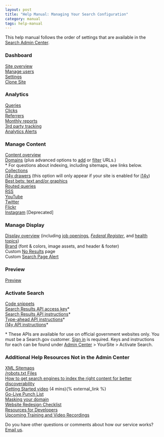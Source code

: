 ```yaml
---
layout: post
title: "Help Manual: Managing Your Search Configuration"
category: manual
tags: help-manual
---
```


This help manual follows the order of settings that are available in the [Search Admin Center](https://search.usa.gov/sites/).


### <i class="icon-dashboard"></i> Dashboard

[Site overview](/manual/site-overview.html)    
[Manage users](/manual/users.html)    
[Settings](/manual/settings.html)    
[Clone Site](/manual/clone-site.html)

### <i class="icon-bar-chart"></i> Analytics

[Queries](/manual/queries.html)    
[Clicks](/manual/clicks.html)    
[Referrers](/manual/referrers.html)    
[Monthly reports](/manual/monthly-reports.html)    
[3rd party tracking](/manual/third-party.html)  
[Analytics Alerts](/manual/analytics-alerts.html)  

### <i class="icon-file"></i> Manage Content

[Content overview](/manual/content-overview.html)    
[Domains](/manual/domains.html) (plus advanced options to [add](/manual/domains-advanced.html) or [filter](/manual/filter-content.html) URLs.)    
  \* For questions about indexing, including sitemaps, see links below.<br>
[Collections](/manual/collections.html)    
[i14y drawers](/manual/i14y-drawers.html) (this option will only appear if your site is enabled for [i14y](/developer/i14y.html))   
[Best bets: text and/or graphics](/manual/best-bets.html)    
[Routed queries](/manual/routed-queries.html)    
[RSS](/manual/rss.html)    
[YouTube](/manual/youtube.html)    
[Twitter](/manual/twitter.html)    
[Flickr](/manual/flickr.html)    
[Instagram](/manual/instagram.html) [Deprecated]    

### <i class="icon-desktop"></i> Manage Display

[Display overview](/manual/display-overview.html) (including [job openings](/manual/govbox-jobs.html), [*Federal Register*](/manual/govbox-federal-register.html), and [health topics](/manual/govbox-health.html))    
[Brand](/manual/brand.html) (font & colors, image assets, and header & footer)    
Custom [No Results](/manual/no-results.html) page    
Custom [Search Page Alert](/manual/system-alert.html)    

### <i class="icon-eye-open"></i> Preview

[Preview](/manual/preview.html)    

### <i class="icon-code"></i> Activate Search

[Code snippets](/manual/code.html)    
[Search Results API access key](/manual/search-results-api.html)\*    
[Search Results API instructions](/manual/search-results-api.html)\*    
[Type-ahead API instructions](/manual/typeahead-api.html)\*    
[i14y API instructions](/developer/i14y.html)\*    

\* These APIs are available for use on official government websites only. You must be a Search.gov customer. [Sign in](https://search.usa.gov/sites) is required. Keys and instructions for each can be found under [Admin Center](https://search.usa.gov/sites/) > YourSite > Activate Search.

### Additional Help Resources Not in the Admin Center

[XML Sitemaps](/blog/sitemaps.html)      
[/robots.txt Files](/blog/robotstxt.html)      
[How to get search engines to index the right content for better discoverability](/blog/how-search-engines-index-content-better-discoverability.html)      
[Getting Started video](https://www.youtube.com/watch?v=TnlpuudK_WY) (4 mins){% external_link %}    
[Go-Live Punch List](/blog/go-live.html)      
[Masking your domain](/manual/cname.html)  
[Website Redesign Checklist](/blog/redesign.html)    
[Resources for Developers](/developer/index.html)     
[Upcoming Training and Video Recordings](/manual/training.html)    

Do you have other questions or comments about how our service works? [Email us](mailto:search@support.digitalgov.gov). 
